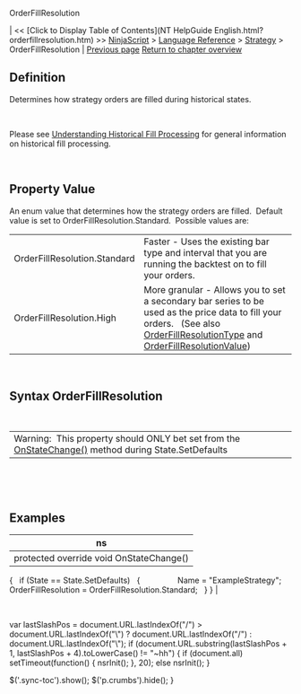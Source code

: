 ﻿










 


OrderFillResolution







| &lt;&lt; [Click to Display Table of Contents](NT HelpGuide English.html?orderfillresolution.htm) &gt;&gt;
 [NinjaScript](ninjascript.htm) &gt; [Language Reference](language_reference_wip.htm) &gt; [Strategy](strategy.htm) &gt;
OrderFillResolution | [Previous page](submitorderunmanaged.htm)
[Return to chapter overview](strategy.htm)










Definition
----------


Determines how strategy orders are filled during historical states.  


 


Please see [Understanding Historical Fill Processing](understanding_historical_fill_.htm) for general information on historical fill processing.


 


Property Value
--------------


An enum value that determines how the strategy orders are filled.  Default value is set to OrderFillResolution.Standard.  Possible values are:




|  |  |
| --- | --- |
| OrderFillResolution.Standard  | Faster - Uses the existing bar type and interval that you are running the backtest on to fill your orders.   |
| OrderFillResolution.High | More granular - Allows you to set a secondary bar series to be used as the price data to fill your orders.   (See also [OrderFillResolutionType](orderfillresolutiontype.htm) and [OrderFillResolutionValue](orderfillresolutionvalue.htm)) |



 


Syntax
OrderFillResolution
--------------------------


 




|  |
| --- |
| Warning:  This property should ONLY bet set from the [OnStateChange()](onstatechange.htm) method during State.SetDefaults |



 


 


Examples
--------




| ns |
| --- |
| protected override void OnStateChange()
{
   if (State == State.SetDefaults)
   {            
     Name = "ExampleStrategy";
     OrderFillResolution = OrderFillResolution.Standard;
   }
} |



 





 
 var lastSlashPos = document.URL.lastIndexOf("/") &gt; document.URL.lastIndexOf("\\") ? document.URL.lastIndexOf("/") : document.URL.lastIndexOf("\\");
 if (document.URL.substring(lastSlashPos + 1, lastSlashPos + 4).toLowerCase() != "~hh") {
 if (document.all) setTimeout(function() {
 nsrInit();
 }, 20);
 else nsrInit();
 }
 
 
 $('.sync-toc').show();
 $('p.crumbs').hide();
 }
 
 
 



